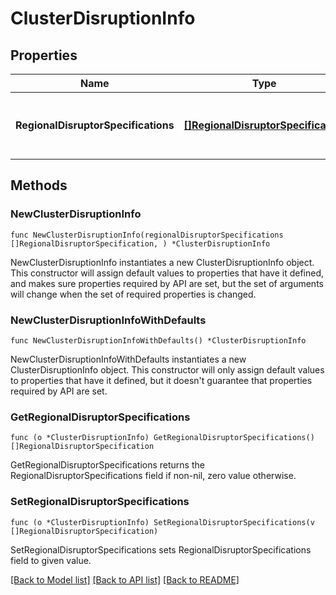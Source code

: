# ClusterDisruptionInfo

## Properties

Name | Type | Description | Notes
------------ | ------------- | ------------- | -------------
**RegionalDisruptorSpecifications** | [**[]RegionalDisruptorSpecification**](RegionalDisruptorSpecification.md) | regional_disruptor_specifications represents a region that is disrupted. If there are no entries, it means the cluster is not disrupted. | 

## Methods

### NewClusterDisruptionInfo

`func NewClusterDisruptionInfo(regionalDisruptorSpecifications []RegionalDisruptorSpecification, ) *ClusterDisruptionInfo`

NewClusterDisruptionInfo instantiates a new ClusterDisruptionInfo object.
This constructor will assign default values to properties that have it defined,
and makes sure properties required by API are set, but the set of arguments
will change when the set of required properties is changed.

### NewClusterDisruptionInfoWithDefaults

`func NewClusterDisruptionInfoWithDefaults() *ClusterDisruptionInfo`

NewClusterDisruptionInfoWithDefaults instantiates a new ClusterDisruptionInfo object.
This constructor will only assign default values to properties that have it defined,
but it doesn't guarantee that properties required by API are set.

### GetRegionalDisruptorSpecifications

`func (o *ClusterDisruptionInfo) GetRegionalDisruptorSpecifications() []RegionalDisruptorSpecification`

GetRegionalDisruptorSpecifications returns the RegionalDisruptorSpecifications field if non-nil, zero value otherwise.

### SetRegionalDisruptorSpecifications

`func (o *ClusterDisruptionInfo) SetRegionalDisruptorSpecifications(v []RegionalDisruptorSpecification)`

SetRegionalDisruptorSpecifications sets RegionalDisruptorSpecifications field to given value.


[[Back to Model list]](../README.md#documentation-for-models) [[Back to API list]](../README.md#documentation-for-api-endpoints) [[Back to README]](../README.md)


